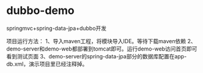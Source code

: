 # dubbo-demo
springmvc+spring-data-jpa+dubbo开发

项目运行方法：
1、导入maven工程，将模块导入IDE。等待下载maven依赖
2、demo-server和demo-web都部署到tomcat即可。运行demo-web访问首页即可看到测试页面
3、demo-server的spring-data-jpa部分的数据库配置在app-db.xml，演示项目里已经注释掉。
